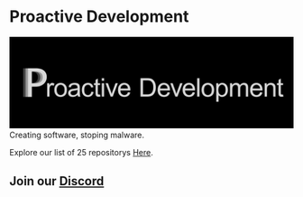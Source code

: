 # Proactive Development
![](https://raw.githubusercontent.com/Proactive-Development/Logos/main/Proactive/Proactive_banner_dark.png)
Creating software, stoping malware.

Explore our list of 25 repositorys [Here](https://github.com/orgs/Proactive-Development/repositories).

## Join our [Discord](https://discord.gg/rBrDnQxBsM)
